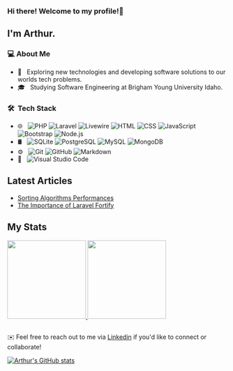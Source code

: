 ### Hi there! Welcome to my profile!👋

## I'm Arthur.

### 💻 About Me

- 🤔 &nbsp; Exploring new technologies and developing software solutions to our worlds tech problems.
- 🎓 &nbsp; Studying Software Engineering at Brigham Young University Idaho.

### 🛠 &nbsp;Tech Stack

- 🌐 &nbsp;
  ![PHP](https://img.shields.io/badge/-PHP-333333?style=flat&logo=php)
  ![Laravel](https://img.shields.io/badge/-Laravel-333333?style=flat&logo=laravel)
  ![Livewire](https://img.shields.io/badge/-Livewire-333333?style=flat&logo=livewire)
  ![HTML](https://img.shields.io/badge/-HTML-333333?style=flat&logo=HTML5)
  ![CSS](https://img.shields.io/badge/-CSS-333333?style=flat&logo=CSS3&logoColor=1572B6)
  ![JavaScript](https://img.shields.io/badge/-JavaScript-333333?style=flat&logo=javascript)
  ![Bootstrap](https://img.shields.io/badge/-Bootstrap-333333?style=flat&logo=bootstrap&logoColor=563D7C)
  ![Node.js](https://img.shields.io/badge/-Node.js-333333?style=flat&logo=node.js)
- 🛢 &nbsp;
  ![SQLite](https://img.shields.io/badge/-SQLite-333333?style=flat&logo=sqlite)
  ![PostgreSQL](https://img.shields.io/badge/-PostgreSQL-333333?style=flat&logo=postgresql)
  ![MySQL](https://img.shields.io/badge/-MySQL-333333?style=flat&logo=mysql)
  ![MongoDB](https://img.shields.io/badge/-MongoDB-333333?style=flat&logo=mongodb)
- ⚙️ &nbsp;
  ![Git](https://img.shields.io/badge/-Git-333333?style=flat&logo=git)
  ![GitHub](https://img.shields.io/badge/-GitHub-333333?style=flat&logo=github)
  ![Markdown](https://img.shields.io/badge/-Markdown-333333?style=flat&logo=markdown)
- 🔧 &nbsp;
  ![Visual Studio Code](https://img.shields.io/badge/-Visual%20Studio%20Code-333333?style=flat&logo=visual-studio-code&logoColor=007ACC)

## Latest Articles
- [Sorting Algorithms Performances](https://medium.com/@arthurvinice/exploring-sorting-algorithms-performance-a-study-on-runtime-variations-87446bef6503)
- [The Importance of Laravel Fortify](https://medium.com/@arthurvinice/the-importance-of-laravel-fortify-in-modern-web-applications-e720093038e8)
  
## My Stats
<p>
<a href="https://github.com/arthurvinice">
  <img height="180em" src="https://github-readme-stats.vercel.app/api?username=arthurvinice&show_icons=true&theme=dracula" />
  <img height="180em" src="https://github-readme-stats-eight-theta.vercel.app/api/top-langs/?username=arthurvinice&theme=dracula&layout=compact" />
</a>
</p>


##

✉️ Feel free to reach out to me via [Linkedin](https://www.linkedin.com/in/arthurfmacedo/) if you'd like to connect or collaborate!

[![Arthur's GitHub stats](https://github-readme-stats.vercel.app/api?username=arthurvinice)](https://github.com/anuraghazra/github-readme-stats)
